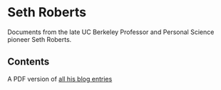 # Seth Roberts
Documents from the late UC Berkeley Professor and Personal Science pioneer Seth Roberts.

## Contents

A PDF version of [all his blog entries](./SethRobertsBlogBook.pdf)
